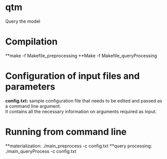 # qtm
Query the model

# Compilation  

**make -f Makefile_preprocessing
**Make -f Makefile_queryProcessing

# Configuration of input files and parameters 

**config.txt:** sample configuration file that needs to be edited and passed as a command line argument.  
It contains all the necessary information on arguments required as input.  

# Running from command line

**materialization: ./main_preprocess -c config.txt 
**query processing: ./main_queryProcess -c config.txt 



